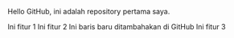 Hello GitHub, ini adalah repository pertama saya.

Ini fitur 1
Ini fitur 2
Ini baris baru ditambahakan di GitHub
Ini fitur 3